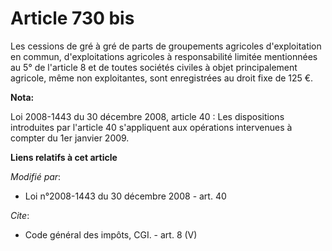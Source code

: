 # Article 730 bis

Les cessions de gré à gré de parts de groupements agricoles d'exploitation en commun, d'exploitations agricoles à
responsabilité limitée mentionnées au 5° de l'article 8 et de toutes sociétés civiles à objet principalement agricole, même
non exploitantes, sont enregistrées au droit fixe de 125 €.

**Nota:**

Loi 2008-1443 du 30 décembre 2008, article 40 : Les dispositions introduites par l'article 40 s'appliquent aux opérations
intervenues à compter du 1er janvier 2009.

**Liens relatifs à cet article**

_Modifié par_:

  - Loi n°2008-1443 du 30 décembre 2008 - art. 40

_Cite_:

  - Code général des impôts, CGI. - art. 8 (V)
